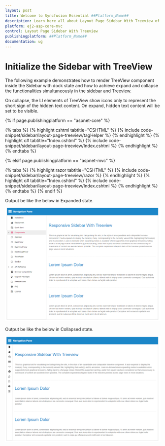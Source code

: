 ```yaml
---
layout: post
title: Welcome to Syncfusion Essential ##Platform_Name##
description: Learn here all about Layout Page Sidebar With Treeview of Syncfusion Essential ##Platform_Name## widgets based on HTML5 and jQuery.
platform: ej2-asp-core-mvc
control: Layout Page Sidebar With Treeview
publishingplatform: ##Platform_Name##
documentation: ug
---
```



# Initialize the Sidebar with TreeView

The following example demonstrates how to render TreeView component inside the Sidebar with dock state and how to achieve expand and collapse the functionalities simultaneously in the sidebar and Treeview.

On collapse, the LI elements of TreeView show icons only to represent the short sign of the hidden text content. On expand, hidden text content will be set to be visible.

{% if page.publishingplatform == "aspnet-core" %}

{% tabs %}
{% highlight cshtml tabtitle="CSHTML" %}
{% include code-snippet/sidebar/layout-page-treeview/tagHelper %}
{% endhighlight %}
{% highlight c# tabtitle="Index.cshtml" %}
{% include code-snippet/sidebar/layout-page-treeview/Index.cshtml %}
{% endhighlight %}
{% endtabs %}

{% elsif page.publishingplatform == "aspnet-mvc" %}

{% tabs %}
{% highlight razor tabtitle="CSHTML" %}
{% include code-snippet/sidebar/layout-page-treeview/razor %}
{% endhighlight %}
{% highlight c# tabtitle="Index.cshtml" %}
{% include code-snippet/sidebar/layout-page-treeview/Index.cshtml %}
{% endhighlight %}
{% endtabs %}
{% endif %}



Output be like the below in Expanded state.

![Sidebar Sample](../images/expanded.png)

Output be like the below in Collapsed state.

![Sidebar Sample](../images/collapsed.png)
